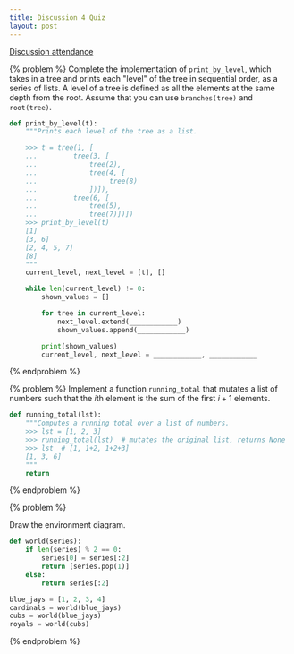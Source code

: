 ```yaml
---
title: Discussion 4 Quiz
layout: post
---
```


[Discussion attendance](https://goo.gl/forms/iGXkFJCwVt8Kzgbt1)

{% problem %}
Complete the implementation of `print_by_level`, which takes in a tree and prints each "level" of the tree in sequential order, as a series of lists. A level of a tree is defined as all the elements at the same depth from the root. Assume that you can use `branches(tree)` and `root(tree)`.

~~~ python
def print_by_level(t):
    """Prints each level of the tree as a list.

    >>> t = tree(1, [
    ...         tree(3, [
    ...             tree(2),
    ...             tree(4, [
    ...                  tree(8)
    ...             ])]),
    ...         tree(6, [
    ...             tree(5),
    ...             tree(7)])])
    >>> print_by_level(t)
    [1]
    [3, 6]
    [2, 4, 5, 7]
    [8]
    """
    current_level, next_level = [t], []

    while len(current_level) != 0:
        shown_values = []

        for tree in current_level:
            next_level.extend(____________)
            shown_values.append(____________)

        print(shown_values)
        current_level, next_level = ____________, ____________
~~~

<!-- {% solution %}

~~~ python
def print_by_level(t):
    """Prints each level of the tree as a list.

    >>> t = tree(1, [
    ...         tree(3, [
    ...             tree(2),
    ...             tree(4, [
    ...                  tree(8)
    ...             ])]),
    ...         tree(6, [
    ...             tree(5),
    ...             tree(7)])])
    >>> print_by_level(t)
    [1]
    [3, 6]
    [2, 4, 5, 7]
    [8]
    """
    current_level, next_level = [t], []

    while len(current_level) != 0:
        shown_values = []

        for tree in current_level:
            next_level.extend(children(tree))
            shown_values.append(label(tree))

        print(shown_values)
        current_level, next_level = next_level, []
~~~

{% endsolution %} -->
{% endproblem %}



{% problem %}
Implement a function `running_total` that mutates a list of numbers such that the $i$th element is the sum of the first $i+1$ elements.

~~~ python
def running_total(lst):
    """Computes a running total over a list of numbers.
    >>> lst = [1, 2, 3]
    >>> running_total(lst)  # mutates the original list, returns None
    >>> lst  # [1, 1+2, 1+2+3]
    [1, 3, 6]
    """
    return
~~~

<!-- {% solution %}

~~~ python
def running_total(lst):
    """Computes a running total over a list of numbers.
    >>> lst = [1, 2, 3]
    >>> running_total(lst)  # mutates the original list, returns None
    >>> lst  # [1, 1+2, 1+2+3]
    [1, 3, 6]
    """
    total = 0
    for i in range(len(lst)):
        total += lst[i]
        lst[i] = total
~~~

{% endsolution %} -->
{% endproblem %}



{% problem %}

Draw the environment diagram.

~~~ python
def world(series):
    if len(series) % 2 == 0:
        series[0] = series[:2]
        return [series.pop(1)]
    else:
        return series[:2]

blue_jays = [1, 2, 3, 4]
cardinals = world(blue_jays)
cubs = world(blue_jays)
royals = world(cubs)
~~~

<!-- {% solution %}
{% environment %}
http://pythontutor.com/composingprograms.html#code=def+world(series%29%3A%0A++++if+len(series%29+%25+2+%3D%3D+0%3A%0A++++++++series%5B0%5D+%3D+series%5B%3A2%5D%0A++++++++return+%5Bseries.pop(1%29%5D%0A++++else%3A%0A++++++++return+series%5B%3A2%5D%0A%0Ablue_jays+%3D+%5B1,+2,+3,+4%5D%0Acardinals+%3D+world(blue_jays%29%0Acubs+%3D+world(blue_jays%29%0Aroyals+%3D+world(cubs%29&mode=display&origin=composingprograms.js&cumulative=true&py=3&rawInputLstJSON=%5B%5D&curInstr=0
{% endenvironment %}
{% endsolution %} -->
{% endproblem %}
